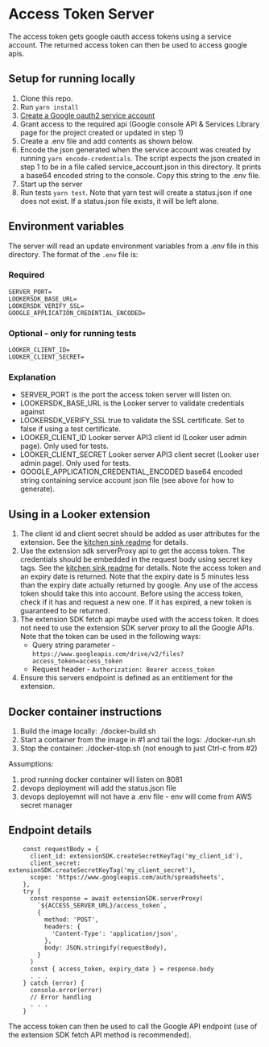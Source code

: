 # Access Token Server

The access token gets google oauth access tokens using a service account. The returned access token can then be used to access google apis.

## Setup for running locally

1. Clone this repo.
2. Run `yarn install`
3. [Create a Google oauth2 service account](https://developers.google.com/identity/protocols/oauth2/service-account)
4. Grant access to the required api (Google console API & Services Library page for the project created or updated in step 1)
5. Create a .env file and add contents as shown below.
6. Encode the json generated when the service account was created by running `yarn encode-credentials`. The script expects the json created in step 1 to be in a file called service_account.json in this directory. It prints a base64 encoded string to the console. Copy this string to the .env file.
7. Start up the server
8. Run tests `yarn test`. Note that yarn test will create a status.json if one does not exist. If a status.json file exists, it will be left alone.

## Environment variables

The server will read an update environment variables from a .env file in this directory. The format of the `.env` file is:

### Required

```
SERVER_PORT=
LOOKERSDK_BASE_URL=
LOOKERSDK_VERIFY_SSL=
GOOGLE_APPLICATION_CREDENTIAL_ENCODED=
```

### Optional - only for running tests

```
LOOKER_CLIENT_ID=
LOOKER_CLIENT_SECRET=
```

### Explanation

- SERVER_PORT is the port the access token server will listen on.
- LOOKERSDK_BASE_URL is the Looker server to validate credentials against
- LOOKERSDK_VERIFY_SSL true to validate the SSL certificate. Set to false if using a test certificate.
- LOOKER_CLIENT_ID Looker server API3 client id (Looker user admin page). Only used for tests.
- LOOKER_CLIENT_SECRET Looker server API3 client secret (Looker user admin page). Only used for tests.
- GOOGLE_APPLICATION_CREDENTIAL_ENCODED base64 encoded string containing service account json file (see above for how to generate).

## Using in a Looker extension

1. The client id and client secret should be added as user attributes for the extension. See the [kitchen sink readme](https://github.com/looker-open-source/extension-template-kitchensink/blob/master/README.md) for details.
2. Use the extension sdk serverProxy api to get the access token. The credentials should be embedded in the request body using secret key tags. See the [kitchen sink readme](https://github.com/looker-open-source/extension-template-kitchensink/blob/master/README.md) for details. Note the access token and an expiry date is returned. Note that the expiry date is 5 minutes less than the expiry date actually returned by google. Any use of the access token should take this into account. Before using the access token, check if it has and request a new one. If it has expired, a new token is guaranteed to be returned.
3. The extension SDK fetch api maybe used with the access token. It does not need to use the extension SDK server proxy to all the Google APIs. Note that the token can be used in the following ways:
   - Query string parameter - `https://www.googleapis.com/drive/v2/files?access_token=access_token`
   - Request header - `Authorization: Bearer access_token`
4. Ensure this servers endpoint is defined as an entitlement for the extension.

## Docker container instructions

1. Build the image locally: ./docker-build.sh
2. Start a container from the image in #1 and tail the logs: ./docker-run.sh
3. Stop the container: ./docker-stop.sh (not enough to just Ctrl-c from #2)

Assumptions:

1. prod running docker container will listen on 8081
2. devops deployment will add the status.json file
3. devops deployemnt will not have a .env file - env will come from AWS secret manager

## Endpoint details

```
    const requestBody = {
      client_id: extensionSDK.createSecretKeyTag('my_client_id'),
      client_secret: extensionSDK.createSecretKeyTag('my_client_secret'),
      scope: 'https://www.googleapis.com/auth/spreadsheets',
    },
    try {
      const response = await extensionSDK.serverProxy(
        `${ACCESS_SERVER_URL}/access_token`,
        {
          method: 'POST',
          headers: {
            'Content-Type': 'application/json',
          },
          body: JSON.stringify(requestBody),
        }
      )
      const { access_token, expiry_date } = response.body
      . . .
    } catch (error) {
      console.error(error)
      // Error handling
      . . .
    }
```

The access token can then be used to call the Google API endpoint (use of the extension SDK fetch API method is recommended).
